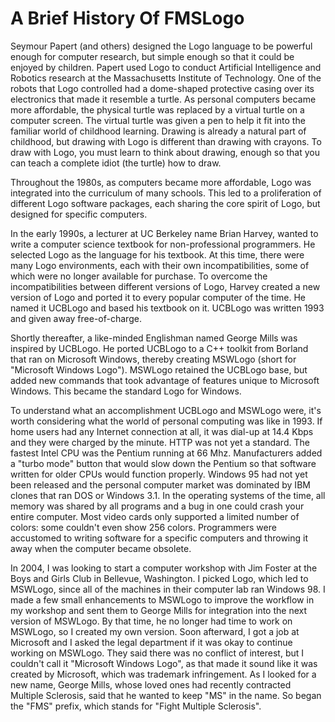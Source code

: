 # A Brief History Of <span class="notranslate">FMSLogo</span>

Seymour Papert (and others) designed the <span class="notranslate">Logo</span> language to be powerful enough for computer research, but simple enough so that it could be enjoyed by children.
Papert used <span class="notranslate">Logo</span> to conduct Artificial Intelligence and Robotics research at the Massachusetts Institute of Technology.
One of the robots that Logo controlled had a dome-shaped protective casing over its electronics that made it resemble a turtle.
As personal computers became more affordable, the physical turtle was replaced by a virtual turtle on a computer screen.
The virtual turtle was given a pen to help it fit into the familiar world of childhood learning.
Drawing is already a natural part of childhood, but drawing with Logo is different than drawing with crayons.
To draw with Logo, you must learn to think about drawing, enough so that you can teach a complete idiot (the turtle) how to draw.

Throughout the 1980s, as computers became more affordable, Logo was integrated into the curriculum of many schools.
This led to a proliferation of different <span class="notranslate">Logo</span> software packages, each sharing the core spirit of Logo, but designed for specific computers.

In the early 1990s, a lecturer at UC Berkeley name Brian Harvey, wanted to write a computer science textbook for non-professional programmers.
He selected <span class="notranslate">Logo</span> as the language for his textbook.
At this time, there were many <span class="notranslate">Logo</span> environments, each with their own incompatibilities, some of which were no longer available for purchase.
To overcome the incompatibilities between different versions of <span class="notranslate">Logo</span>, Harvey created a new version of Logo and ported it to every popular computer of the time.
He named it UCBLogo and based his textbook on it.
UCBLogo was written 1993 and given away free-of-charge.

Shortly thereafter, a like-minded Englishman named George Mills was inspired by UCBLogo.
He ported UCBLogo to a C++ toolkit from Borland that ran on Microsoft Windows, thereby creating MSWLogo (short for "Microsoft Windows Logo").
MSWLogo retained the UCBLogo base, but added new commands that took advantage of features unique to Microsoft Windows.
This became the standard Logo for Windows.

To understand what an accomplishment UCBLogo and MSWLogo were, it's worth considering what the world of personal computing was like in 1993.
If home users had any Internet connection at all, it was dial-up at 14.4 Kbps and they were charged by the minute.
HTTP was not yet a standard.
The fastest Intel CPU was the Pentium running at 66 Mhz.
Manufacturers added a "turbo mode" button that would slow down the Pentium so that software written for older CPUs would function properly.
Windows 95 had not yet been released and the personal computer market was dominated by IBM clones that ran DOS or Windows 3.1.
In the operating systems of the time, all memory was shared by all programs and a bug in one could crash your entire computer.
Most video cards only supported a limited number of colors: some couldn't even show 256 colors.
Programmers were accustomed to writing software for a specific computers and throwing it away when the computer became obsolete.

In 2004, I was looking to start a computer workshop with Jim Foster at the Boys and Girls Club in Bellevue, Washington.	
I picked Logo, which led to MSWLogo, since all of the machines in their computer lab ran Windows 98.
I made a few small enhancements to MSWLogo to improve the workflow in my workshop and sent them to George Mills for integration into the next version of MSWLogo.
By that time, he no longer had time to work on MSWLogo, so I created my own version.
Soon afterward, I got a job at Microsoft and I asked the legal department if it was okay to continue working on MSWLogo.
They said there was no conflict of interest, but I couldn't call it "Microsoft Windows Logo", as that made it sound like it was created by Microsoft, which was trademark infringement.
As I looked for a new name, George Mills, whose loved ones had recently contracted Multiple Sclerosis, said that he wanted to keep "MS" in the name.
So began the "FMS" prefix, which stands for "Fight Multiple Sclerosis".
